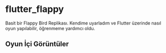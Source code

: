 # flutter_flappy

Basit bir Flappy Bird Replikası. Kendime uyarladım ve Flutter üzerinde nasıl oyun yapılabilir, öğrenmeme yardımcı oldu. 

## Oyun İçi Görüntüler

